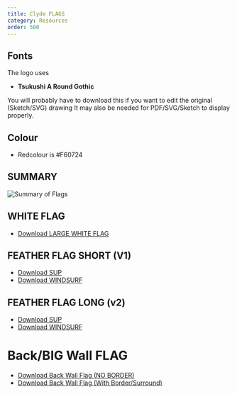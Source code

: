 ```yaml
---
title: Clyde FLAGS
category: Resources
order: 500
---
```

## Fonts
The logo uses
- **Tsukushi A Round Gothic**

You will probably have to download this if you want to edit the original (Sketch/SVG) drawing
It may also be needed for PDF/SVG/Sketch to display properly.



## Colour

- Redcolour is #F60724



##  SUMMARY

![Summary of Flags](https://numbat70.github.io/clyde/files/CLYDEFLAGSSUMMARY_V2b.png)

## WHITE FLAG

-  [Download LARGE WHITE FLAG](https://numbat70.github.io/clyde/files/clydelogoclyde_white_Flag_3.png)

## FEATHER FLAG SHORT (V1)

- [Download SUP](https://numbat70.github.io/clyde/files/CLYDE_SUP_FEATHER_V1.png)
- [Download WINDSURF](https://numbat70.github.io/clyde/files/CLYDE_WINDSURF_FEATHER_V1.png)

## FEATHER FLAG LONG (v2) 

- [Download SUP](https://numbat70.github.io/clyde/files/CLYDE_SUP_FEATHER_V2.png)
- [Download WINDSURF](https://numbat70.github.io/clyde/files/CLYDE_WINDSURF_FEATHER_V2.png)

# Back/BIG Wall FLAG

- [Download Back Wall Flag (NO BORDER)](https://numbat70.github.io/clyde/files/CLYDE_BIG_WALL.png)
- [Download Back Wall Flag (With Border/Surround)](https://numbat70.github.io/clyde/files/CLYDE_BIG_WALL_Surround.png) 





